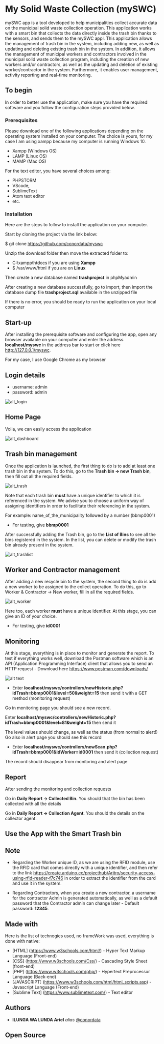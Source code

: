 # My Solid Waste Collection (mySWC)  

mySWC app is a tool developed to help municipalities collect accurate data on the municipal solid waste collection operation. This application works with a smart bin that collects the data directly inside the trash bin thanks to the sensors, and sends them to the mySWC appl. This application allows the management of trash bin in the system, including adding new, as well as updating and deleting existing trash bin in the system. In addition, it allows the management of municipal workers and contractors involved in the municipal solid waste collection program, including the creation of new workers and/or contractors, as well as the updating and deletion of existing worker/contractor in the system. Furthermore, it enables user management, activity reporting and real-time monitoring.
 
## To begin

In order to better use the application, make sure you have the required software and you follow the configuration steps provided below.

### Prerequisites

Please download one of the following applications depending on the operating system installed on your computer. The choice is yours, for my case I am using xampp because my computer is running Windows 10.

* Xampp 	(Windows OS)
* LAMP		(Linux OS)
* MAMP		(Mac OS)

For the text editor, you have several choices among:

* PHPSTORM
* VScode,
* SublimeText
* Atom text editor
* etc.

### Installation

Here are the steps to follow to install the application on your computer.

Start by cloning the project via the link below:

$ git clone https://github.com/conordata/myswc

Unzip the download folder then move the extracted folder to:

* C:\xampp\htdocs if you are using **Xampp**
* $ /var/www/html if you are on **Linux**

Then create a new database named **trashproject** in phpMyadmin 

After creating a new database successfully, go to import, then import the database dump file **trashproject.sql** available in the unzipped file

If there is no error, you should be ready to run the application on your local computer

## Start-up

After installing the prerequisite software and configuring the app, open any browser available on your computer and enter the address **localhost/myswc** in the address bar to start or click here http://127.0.0.1/myswc. 

For my case, I use Google Chrome as my browser

## Login details

* username: admin
* password: admin

![alt_login](assets/git_img/login.png)

## Home Page

Voila, we can easily access the application

![alt_dashboard](assets/git_img/dashboard.png)

## Trash bin management

Once the application is launched, the first thing to do is to add at least one trash bin in the system.
To do this, go to the **Trash bin -> new Trash bin**, then fill out all the required fields.

![alt_trash](assets/git_img/trash.png) 

Note that each trash bin **must** have a unique identifier to which it is referenced in the system. We advise you to choose a uniform way of assigning identifiers in order to facilitate their referencing in the system.

For example: name_of_the_municipality followed by a number (bbmp0001)

- For testing, give **bbmp0001**

After successfully adding the Trash bin, go to the **List of Bins** to see all the bins registered in the system. In the list, you can delete or modify the trash bin already present in the system.

![alt_trashlist](assets/git_img/trash_list.png)

## Worker and Contractor management

After adding a new recycle bin to the system, the second thing to do is add a new worker to be assigned to the collect operation. To do this, go to Worker & Contractor -> New worker, fill in all the required fields.

![alt_worker](assets/git_img/worker.png)

Here too, each worker **must** have a unique identifier. At this stage, you can give an ID of your choice.

- For testing, give **id0001** 

## Monitoring

At this stage, everything is in place to monitor and generate the report. To test if everything works well, download the Postman software which is an API (Application Programming Interface) client that allows you to send an HTTP request - Download here https://www.postman.com/downloads/

![alt text](assets/git_img/postman.png)

- Enter **localhost/myswc/controllers/newHistoric.php?idTrash=bbmp0001&level=50&weight=15** then send it with a GET method (monitoring request)

Go in monitoring page you should see a new record.

Enter **localhost/myswc/controllers/newHistoric.php?idTrash=bbmp0001&level=81&weight=15** then send it

The level values should change, as well as the status (from normal to alert!)
Go also in alert page you should see this record

- Enter **localhost/myswc/controllers/newScan.php?idTrash=bbmp0001&idWorker=id0001** then send it (collection request)

The record should disappear from monitoring and alert page

## Report

After sending the monitoring and collection requests

Go in **Daily Report -> Collected Bin**. You should that the bin has been collected with all the details

Go in **Daily Report -> Collection Agent**. You should the details on the collector agent.

## Use the App with the Smart Trash bin



## Note

* Regarding the Worker unique ID, as we are using the RFID module, use the RFID card that comes directly with a unique identifier, and then refer to the link https://create.arduino.cc/projecthub/Aritro/security-access-using-rfid-reader-f7c746 in order to extract the identifier from the card and use it in the system.

* Regarding Contractors, when you create a new contractor, a username for the contractor Admin is generated automatically, as well as a default password that the Contractor admin can change later - Default password: **12345**.

## Made with

Here is the list of technogies used, no frameWork was used, everything is done with native:

* [HTML] (https://www.w3schools.com/html/) - Hyper Text Markup Language (Front-end)
* [CSS] (https://www.w3schools.com/Css/) - Cascading Style Sheet (front-end)
* [PHP] (https://www.w3schools.com/php/) - Hypertext Preprocessor Language (Back-end)
* [JAVASCRIPT] (https://www.w3schools.com/html/html_scripts.asp) - Javascript Language (Front-end)
* [Sublime Text] (https://www.sublimetext.com/) - Text editor

## Authors

* **ILUNGA WA LUNDA Ariel** _alias_ [@conordata](https://github.com/conordata)

## Open Source

